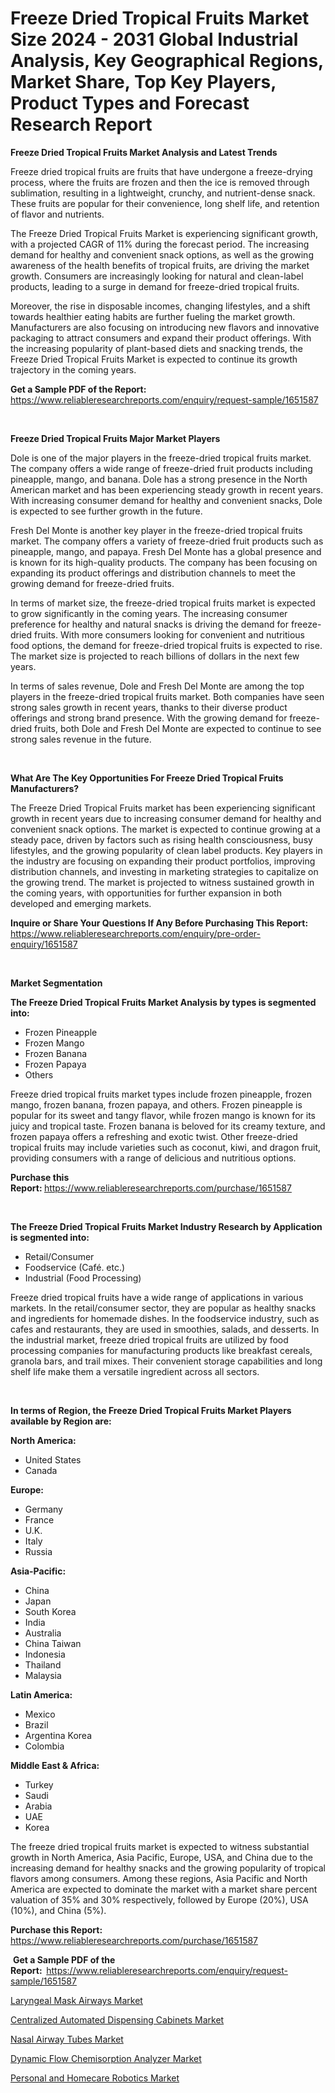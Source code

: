 <p><h1>Freeze Dried Tropical Fruits Market Size 2024 - 2031 Global Industrial Analysis, Key Geographical Regions, Market Share, Top Key Players, Product Types and Forecast Research Report</h1></p><p><strong>Freeze Dried Tropical Fruits Market Analysis and Latest Trends</strong></p>
<p><p>Freeze dried tropical fruits are fruits that have undergone a freeze-drying process, where the fruits are frozen and then the ice is removed through sublimation, resulting in a lightweight, crunchy, and nutrient-dense snack. These fruits are popular for their convenience, long shelf life, and retention of flavor and nutrients.</p><p>The Freeze Dried Tropical Fruits Market is experiencing significant growth, with a projected CAGR of 11% during the forecast period. The increasing demand for healthy and convenient snack options, as well as the growing awareness of the health benefits of tropical fruits, are driving the market growth. Consumers are increasingly looking for natural and clean-label products, leading to a surge in demand for freeze-dried tropical fruits.</p><p>Moreover, the rise in disposable incomes, changing lifestyles, and a shift towards healthier eating habits are further fueling the market growth. Manufacturers are also focusing on introducing new flavors and innovative packaging to attract consumers and expand their product offerings. With the increasing popularity of plant-based diets and snacking trends, the Freeze Dried Tropical Fruits Market is expected to continue its growth trajectory in the coming years.</p></p>
<p><strong>Get a Sample PDF of the Report:&nbsp;</strong> <a href="https://www.reliableresearchreports.com/enquiry/request-sample/1651587">https://www.reliableresearchreports.com/enquiry/request-sample/1651587</a></p>
<p>&nbsp;</p>
<p><strong>Freeze Dried Tropical Fruits Major Market Players</strong></p>
<p><p>Dole is one of the major players in the freeze-dried tropical fruits market. The company offers a wide range of freeze-dried fruit products including pineapple, mango, and banana. Dole has a strong presence in the North American market and has been experiencing steady growth in recent years. With increasing consumer demand for healthy and convenient snacks, Dole is expected to see further growth in the future.</p><p>Fresh Del Monte is another key player in the freeze-dried tropical fruits market. The company offers a variety of freeze-dried fruit products such as pineapple, mango, and papaya. Fresh Del Monte has a global presence and is known for its high-quality products. The company has been focusing on expanding its product offerings and distribution channels to meet the growing demand for freeze-dried fruits.</p><p>In terms of market size, the freeze-dried tropical fruits market is expected to grow significantly in the coming years. The increasing consumer preference for healthy and natural snacks is driving the demand for freeze-dried fruits. With more consumers looking for convenient and nutritious food options, the demand for freeze-dried tropical fruits is expected to rise. The market size is projected to reach billions of dollars in the next few years.</p><p>In terms of sales revenue, Dole and Fresh Del Monte are among the top players in the freeze-dried tropical fruits market. Both companies have seen strong sales growth in recent years, thanks to their diverse product offerings and strong brand presence. With the growing demand for freeze-dried fruits, both Dole and Fresh Del Monte are expected to continue to see strong sales revenue in the future.</p></p>
<p>&nbsp;</p>
<p><strong>What Are The Key Opportunities For Freeze Dried Tropical Fruits Manufacturers?</strong></p>
<p><p>The Freeze Dried Tropical Fruits market has been experiencing significant growth in recent years due to increasing consumer demand for healthy and convenient snack options. The market is expected to continue growing at a steady pace, driven by factors such as rising health consciousness, busy lifestyles, and the growing popularity of clean label products. Key players in the industry are focusing on expanding their product portfolios, improving distribution channels, and investing in marketing strategies to capitalize on the growing trend. The market is projected to witness sustained growth in the coming years, with opportunities for further expansion in both developed and emerging markets.</p></p>
<p><strong>Inquire or Share Your Questions If Any Before Purchasing This Report:</strong> <a href="https://www.reliableresearchreports.com/enquiry/pre-order-enquiry/1651587">https://www.reliableresearchreports.com/enquiry/pre-order-enquiry/1651587</a></p>
<p>&nbsp;</p>
<p><strong>Market Segmentation</strong></p>
<p><strong>The Freeze Dried Tropical Fruits Market Analysis by types is segmented into:</strong></p>
<p><ul><li>Frozen Pineapple</li><li>Frozen Mango</li><li>Frozen Banana</li><li>Frozen Papaya</li><li>Others</li></ul></p>
<p><p>Freeze dried tropical fruits market types include frozen pineapple, frozen mango, frozen banana, frozen papaya, and others. Frozen pineapple is popular for its sweet and tangy flavor, while frozen mango is known for its juicy and tropical taste. Frozen banana is beloved for its creamy texture, and frozen papaya offers a refreshing and exotic twist. Other freeze-dried tropical fruits may include varieties such as coconut, kiwi, and dragon fruit, providing consumers with a range of delicious and nutritious options.</p></p>
<p><strong>Purchase this Report:&nbsp;</strong><a href="https://www.reliableresearchreports.com/purchase/1651587">https://www.reliableresearchreports.com/purchase/1651587</a></p>
<p>&nbsp;</p>
<p><strong>The Freeze Dried Tropical Fruits Market Industry Research by Application is segmented into:</strong></p>
<p><ul><li>Retail/Consumer</li><li>Foodservice (Café. etc.)</li><li>Industrial (Food Processing)</li></ul></p>
<p><p>Freeze dried tropical fruits have a wide range of applications in various markets. In the retail/consumer sector, they are popular as healthy snacks and ingredients for homemade dishes. In the foodservice industry, such as cafes and restaurants, they are used in smoothies, salads, and desserts. In the industrial market, freeze dried tropical fruits are utilized by food processing companies for manufacturing products like breakfast cereals, granola bars, and trail mixes. Their convenient storage capabilities and long shelf life make them a versatile ingredient across all sectors.</p></p>
<p>&nbsp;</p>
<p><strong>In terms of Region, the Freeze Dried Tropical Fruits Market Players available by Region are:</strong></p>
<p>
    <p> <strong> North America: </strong>
        <ul>
            <li>United States</li>
            <li>Canada</li>
        </ul>
        </p> 
    <p> <strong> Europe: </strong>
        <ul>
            <li>Germany</li>
            <li>France</li>
            <li>U.K.</li>
            <li>Italy</li>
            <li>Russia</li>
        </ul>
        </p> 
    <p> <strong> Asia-Pacific: </strong>
        <ul>
            <li>China</li>
            <li>Japan</li>
            <li>South Korea</li>
            <li>India</li>
            <li>Australia</li>
            <li>China Taiwan</li>
            <li>Indonesia</li>
            <li>Thailand</li>
            <li>Malaysia</li>
        </ul>
        </p> 
    <p> <strong> Latin America: </strong>
        <ul>
            <li>Mexico</li>
            <li>Brazil</li>
            <li>Argentina Korea</li>
            <li>Colombia</li>
        </ul>
        </p> 
    <p> <strong> Middle East & Africa: </strong>
        <ul>
            <li>Turkey</li>
            <li>Saudi</li>
            <li>Arabia</li>
            <li>UAE</li>
            <li>Korea</li>
        </ul>
    </p>
    </p>
<p><p>The freeze dried tropical fruits market is expected to witness substantial growth in North America, Asia Pacific, Europe, USA, and China due to the increasing demand for healthy snacks and the growing popularity of tropical flavors among consumers. Among these regions, Asia Pacific and North America are expected to dominate the market with a market share percent valuation of 35% and 30% respectively, followed by Europe (20%), USA (10%), and China (5%).</p></p>
<p><strong>Purchase this Report: </strong><a href="https://www.reliableresearchreports.com/purchase/1651587">https://www.reliableresearchreports.com/purchase/1651587</a></p>
<p>&nbsp;<strong>Get a Sample PDF of the Report:&nbsp;&nbsp;</strong><a href="https://www.reliableresearchreports.com/enquiry/request-sample/1651587">https://www.reliableresearchreports.com/enquiry/request-sample/1651587</a></p>
<p><strong></strong></p>
<p><p><a href="https://medium.com/@stevengarcia756/laryngeal-mask-airways-nbsp-market-focuses-on-market-share-size-and-projected-forecast-till-2031-aac7e96cb317">Laryngeal Mask Airways Market</a></p><p><a href="https://medium.com/p/dda083132d15/edit">Centralized Automated Dispensing Cabinets Market</a></p><p><a href="https://medium.com/@mattwalker9889/nasal-airway-tubes-market-size-market-outlook-and-market-forecast-2024-to-2031-e75072520222">Nasal Airway Tubes Market</a></p><p><a href="https://github.com/moyahfrancoestellec51j635wcx/Market-Research-Report-List-1/blob/main/dynamic-flow-chemisorption-analyzer-market.md">Dynamic Flow Chemisorption Analyzer Market</a></p><p><a href="https://medium.com/@stevengarcia756/personal-and-homecare-robotics-market-size-and-market-trends-complete-industry-overview-2024-to-7be8d136e586">Personal and Homecare Robotics Market</a></p></p>
